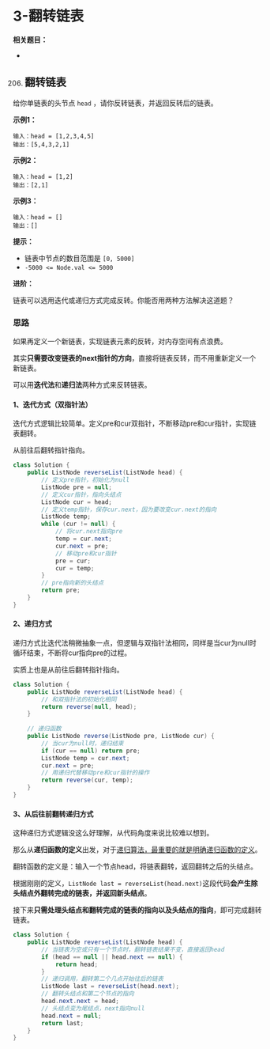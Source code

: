 # 3-翻转链表

**相关题目：**

- [206.翻转链表]: #翻转链表

  

206. ## 翻转链表

给你单链表的头节点 `head` ，请你反转链表，并返回反转后的链表。

**示例1：**

```
输入：head = [1,2,3,4,5]
输出：[5,4,3,2,1]
```

**示例2：**

```
输入：head = [1,2]
输出：[2,1]
```

**示例3：**

```
输入：head = []
输出：[]
```

**提示：**

- 链表中节点的数目范围是 `[0, 5000]`
- `-5000 <= Node.val <= 5000`

**进阶：**

链表可以选用迭代或递归方式完成反转。你能否用两种方法解决这道题？



### 思路

如果再定义一个新链表，实现链表元素的反转，对内存空间有点浪费。

其实**只需要改变链表的next指针的方向**，直接将链表反转，而不用重新定义一个新链表。

可以用**迭代法**和**递归法**两种方式来反转链表。

#### 1、迭代方式（双指针法）

迭代方式逻辑比较简单。定义pre和cur双指针，不断移动pre和cur指针，实现链表翻转。

从前往后翻转指针指向。

```java
class Solution {
    public ListNode reverseList(ListNode head) {
        // 定义pre指针，初始化为null
        ListNode pre = null;
        // 定义cur指针，指向头结点
        ListNode cur = head;
        // 定义temp指针，保存cur.next，因为要改变cur.next的指向
        ListNode temp;
        while (cur != null) {
            // 将cur.next指向pre
            temp = cur.next;
            cur.next = pre;
            // 移动pre和cur指针
            pre = cur;
            cur = temp;
        }
        // pre指向新的头结点
        return pre;
    }
}
```

#### 2、递归方式

递归方式比迭代法稍微抽象一点，但逻辑与双指针法相同，同样是当cur为null时循环结束，不断将cur指向pre的过程。

实质上也是从前往后翻转指针指向。

```java
class Solution {
    public ListNode reverseList(ListNode head) {
        // 和双指针法的初始化相同
        return reverse(null, head);
    }
	
    // 递归函数
    public ListNode reverse(ListNode pre, ListNode cur) {
        // 当cur为null时，递归结束
        if (cur == null) return pre;
        ListNode temp = cur.next;
        cur.next = pre;
        // 用递归代替移动pre和cur指针的操作
        return reverse(cur, temp);
    }
}
```

#### 3、从后往前翻转递归方式

这种递归方式逻辑没这么好理解，从代码角度来说比较难以想到。

那么从**递归函数的定义**出发，对于<u>递归算法，最重要的就是明确递归函数的定义</u>。

翻转函数的定义是：输入一个节点head，将链表翻转，返回翻转之后的头结点。

根据刚刚的定义，`ListNode last = reverseList(head.next)`这段代码**会产生除头结点外翻转完成的链表，并返回新头结点**。

接下来**只需处理头结点和翻转完成的链表的指向以及头结点的指向**，即可完成翻转链表。

```java
class Solution {
    public ListNode reverseList(ListNode head) {
        // 当链表为空或只有一个节点时，翻转链表结果不变，直接返回head
        if (head == null || head.next == null) {
            return head;
        }
        // 递归调用，翻转第二个几点开始往后的链表
        ListNode last = reverseList(head.next);
        // 翻转头结点和第二个节点的指向
        head.next.next = head;
        // 头结点变为尾结点，next指向null
        head.next = null;
        return last;
    }
}
```

